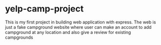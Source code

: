 # yelp-camp-project
This is my first project in building web application with express. The web is just a fake campground website where user can make an account to add campground at any location and also give a review for existing campgrounds
